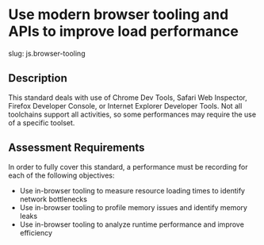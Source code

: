 
# Use modern browser tooling and APIs to improve load performance

slug: js.browser-tooling

## Description
This standard deals with use of Chrome Dev Tools, Safari Web Inspector, Firefox Developer Console, or Internet Explorer Developer Tools. Not all toolchains support all activities, so some performances may require the use of a specific toolset.

## Assessment Requirements
In order to fully cover this standard, a performance must be recording for each of the following objectives:

- Use in-browser tooling to measure resource loading times to identify network bottlenecks
- Use in-browser tooling to profile memory issues and identify memory leaks
- Use in-browser tooling to analyze runtime performance and improve efficiency
